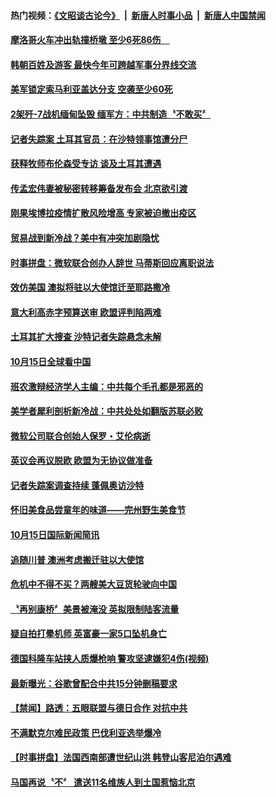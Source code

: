 #### 热门视频：[《文昭谈古论今》](https://github.com/gfw-breaker/wenzhao/blob/master/README.md?t=10171533) &nbsp;|&nbsp; [新唐人时事小品](https://github.com/gfw-breaker/ntdtv-comedy/blob/master/README.md?t=10171533) &nbsp;|&nbsp; [新唐人中国禁闻](https://github.com/gfw-breaker/ntdtv-news/blob/master/README.md?t=10171533)


#### [摩洛哥火车冲出轨撞桥墩 至少6死86伤　](../pages/news202/a1395710.md?t=10171533) 

#### [韩朝百姓及游客 最快今年可跨越军事分界线交流](../pages/news202/a1395716.md?t=10171533) 

#### [美军锁定索马利亚盖达分支 空袭至少60死](../pages/news202/a1395703.md?t=10171533) 

#### [2架歼-7战机缅甸坠毁 缅军方：中共制造〝不敢买〞](../pages/news202/a1395697.md?t=10171533) 

#### [记者失踪案 土耳其官员：在沙特领事馆遭分尸](../pages/news202/a1395677.md?t=10171533) 

#### [获释牧师布伦森受专访 谈及土耳其遭遇](../pages/news202/a1395647.md?t=10171533) 


#### [传孟宏伟妻被秘密转移筹备发布会 北京欲引渡](../pages/news202/a1395606.md?t=10171533) 

#### [刚果埃博拉疫情扩散风险增高 专家被迫撤出疫区](../pages/news202/a1395622.md?t=10171533) 

#### [贸易战到新冷战？美中有冲突加剧隐忧](../pages/news202/a1395648.md?t=10171533) 

#### [时事拼盘：微软联合创办人辞世 马蒂斯回应离职说法](../pages/news202/a1395637.md?t=10171533) 

#### [效仿美国 澳拟将驻以大使馆迁至耶路撒冷](../pages/news202/a1395632.md?t=10171533) 

#### [意大利高赤字预算送审 欧盟评判陷两难](../pages/news202/a1395630.md?t=10171533) 

#### [土耳其扩大搜查 沙特记者失踪悬念未解](../pages/news202/a1395629.md?t=10171533) 

#### [10月15日全球看中国](../pages/news202/a1395627.md?t=10171533) 

#### [班农激辩经济学人主编：中共每个毛孔都是邪恶的](../pages/news202/a1395621.md?t=10171533) 


#### [美学者犀利剖析新冷战：中共处处如翻版苏联必败](../pages/news202/a1395599.md?t=10171533) 

#### [微软公司联合创始人保罗・艾伦病逝](../pages/news202/a1395595.md?t=10171533) 

#### [英议会再议脱欧 欧盟为无协议做准备](../pages/news202/a1395593.md?t=10171533) 

#### [记者失踪案调查持续 蓬佩奥访沙特](../pages/news202/a1395589.md?t=10171533) 


#### [怀旧美食品尝童年的味道——完州野生美食节](../pages/news202/a1395572.md?t=10171533) 

#### [10月15日国际新闻简讯](../pages/news202/a1395571.md?t=10171533) 

#### [追随川普 澳洲考虑搬迁驻以大使馆](../pages/news202/a1395565.md?t=10171533) 

#### [危机中不得不买？两艘美大豆货轮驶向中国](../pages/news202/a1395567.md?t=10171533) 

#### [〝再别康桥〞美景被淹没 英拟限制陆客流量](../pages/news202/a1395555.md?t=10171533) 

#### [疑自拍打晕机师 英富豪一家5口坠机身亡](../pages/news202/a1395552.md?t=10171533) 

#### [德国科隆车站挟人质爆枪响 警攻坚逮嫌犯4伤(视频)](../pages/news202/a1395541.md?t=10171533) 

#### [最新曝光：谷歌曾配合中共15分钟删稿要求](../pages/news202/a1395527.md?t=10171533) 

#### [【禁闻】路透：五眼联盟与德日合作 对抗中共](../pages/news202/a1395509.md?t=10171533) 

#### [不满默克尔难民政策 巴伐利亚选举爆冷](../pages/news202/a1395483.md?t=10171533) 

#### [【时事拼盘】法国西南部遭世纪山洪 韩登山客尼泊尔遇难](../pages/news202/a1395490.md?t=10171533) 

#### [马国再说〝不〞 遣送11名维族人到土国惹恼北京](../pages/news202/a1395491.md?t=10171533) 

